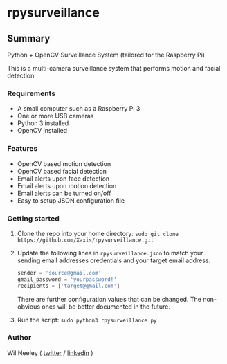 # rpysurveillance

## Summary

Python + OpenCV Surveillance System (tailored for the Raspberry Pi)

This is a multi-camera surveillance system that performs motion and facial detection.

### Requirements

* A small computer such as a Raspberry Pi 3
* One or more USB cameras
* Python 3 installed
* OpenCV installed

### Features

* OpenCV based motion detection
* OpenCV based facial detection
* Email alerts upon face detection
* Email alerts upon motion detection
* Email alerts can be turned on/off
* Easy to setup JSON configuration file

### Getting started

1. Clone the repo into your home directory:
`sudo git clone https://github.com/Xaxis/rpysurveillance.git`

2. Update the following lines in `rpysurveillance.json` to match your sending email
addresses credentials and your target email address.

    ```python
    sender = 'source@gmail.com'
    gmail_password = 'yourpassword!'
    recipients = ['target@gmail.com']
    ```

    There are further configuration values that can be changed. The non-obvious ones will
    be better documented in the future.

3. Run the script:
`sudo python3 rpysurveillance.py`

### Author

Wil Neeley ( [twitter](http://twitter.com/wilneeley) / [linkedin](https://www.linkedin.com/in/wil-neeley-87500852/) )
